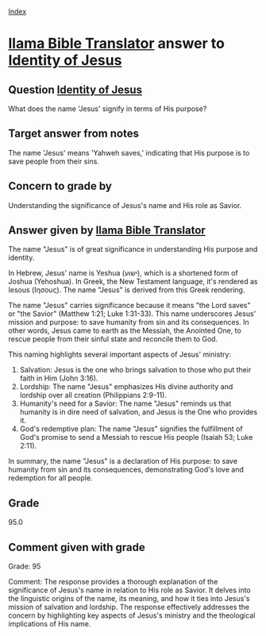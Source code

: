 
[Index](../../index.md)
# [llama Bible Translator](../../answering_models/llama_Bible_Translator.md) answer to [Identity of Jesus](../../questions/Identity_of_Jesus.md)

## Question [Identity of Jesus](../../questions/Identity_of_Jesus.md)
What does the name 'Jesus' signify in terms of His purpose?

## Target answer from notes
The name 'Jesus' means 'Yahweh saves,' indicating that His purpose is to save people from their sins.

## Concern to grade by
Understanding the significance of Jesus's name and His role as Savior.

## Answer given by [llama Bible Translator](../../answering_models/llama_Bible_Translator.md)
The name "Jesus" is of great significance in understanding His purpose and identity.

In Hebrew, Jesus' name is Yeshua (ישוע), which is a shortened form of Joshua (Yehoshua). In Greek, the New Testament language, it's rendered as Iesous (Ιησους). The name "Jesus" is derived from this Greek rendering.

The name "Jesus" carries significance because it means "the Lord saves" or "the Savior" (Matthew 1:21; Luke 1:31-33). This name underscores Jesus' mission and purpose: to save humanity from sin and its consequences. In other words, Jesus came to earth as the Messiah, the Anointed One, to rescue people from their sinful state and reconcile them to God.

This naming highlights several important aspects of Jesus' ministry:

1. Salvation: Jesus is the one who brings salvation to those who put their faith in Him (John 3:16).
2. Lordship: The name "Jesus" emphasizes His divine authority and lordship over all creation (Philippians 2:9-11).
3. Humanity's need for a Savior: The name "Jesus" reminds us that humanity is in dire need of salvation, and Jesus is the One who provides it.
4. God's redemptive plan: The name "Jesus" signifies the fulfillment of God's promise to send a Messiah to rescue His people (Isaiah 53; Luke 2:11).

In summary, the name "Jesus" is a declaration of His purpose: to save humanity from sin and its consequences, demonstrating God's love and redemption for all people.

## Grade
95.0

## Comment given with grade
Grade: 95

Comment: The response provides a thorough explanation of the significance of Jesus's name in relation to His role as Savior. It delves into the linguistic origins of the name, its meaning, and how it ties into Jesus's mission of salvation and lordship. The response effectively addresses the concern by highlighting key aspects of Jesus's ministry and the theological implications of His name.
